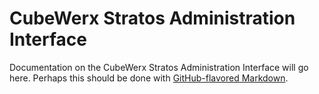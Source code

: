 # CubeWerx Stratos Administration Interface

Documentation on the CubeWerx Stratos Administration Interface will go
here.  Perhaps this should be done with 
[GitHub-flavored Markdown](https://guides.github.com/features/mastering-markdown/).
